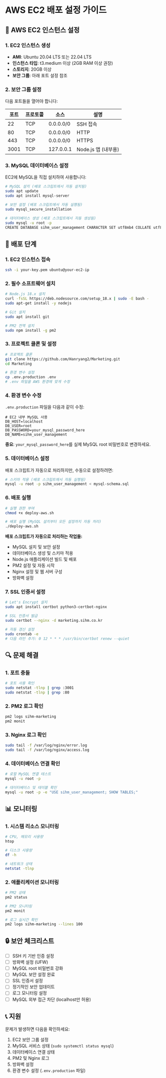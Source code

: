 # AWS EC2 배포 설정 가이드

## 🔧 AWS EC2 인스턴스 설정

### 1. EC2 인스턴스 생성
- **AMI**: Ubuntu 20.04 LTS 또는 22.04 LTS
- **인스턴스 타입**: t3.medium 이상 (2GB RAM 이상 권장)
- **스토리지**: 20GB 이상
- **보안 그룹**: 아래 포트 설정 참조

### 2. 보안 그룹 설정
다음 포트들을 열어야 합니다:

| 포트 | 프로토콜 | 소스 | 설명 |
|------|----------|------|------|
| 22 | TCP | 0.0.0.0/0 | SSH 접속 |
| 80 | TCP | 0.0.0.0/0 | HTTP |
| 443 | TCP | 0.0.0.0/0 | HTTPS |
| 3001 | TCP | 127.0.0.1 | Node.js 앱 (내부용) |

### 3. MySQL 데이터베이스 설정

EC2에 MySQL을 직접 설치하여 사용합니다:

```bash
# MySQL 설치 (배포 스크립트에서 자동 설치됨)
sudo apt update
sudo apt install mysql-server

# 보안 설정 (배포 스크립트에서 자동 실행됨)
sudo mysql_secure_installation

# 데이터베이스 생성 (배포 스크립트에서 자동 생성됨)
sudo mysql -u root -p
CREATE DATABASE sihm_user_management CHARACTER SET utf8mb4 COLLATE utf8mb4_unicode_ci;
```

## 🚀 배포 단계

### 1. EC2 인스턴스 접속
```bash
ssh -i your-key.pem ubuntu@your-ec2-ip
```

### 2. 필수 소프트웨어 설치
```bash
# Node.js 18.x 설치
curl -fsSL https://deb.nodesource.com/setup_18.x | sudo -E bash -
sudo apt-get install -y nodejs

# Git 설치
sudo apt install git

# PM2 전역 설치
sudo npm install -g pm2
```

### 3. 프로젝트 클론 및 설정
```bash
# 프로젝트 클론
git clone https://github.com/Hanryang2/Marketing.git
cd Marketing

# 환경 변수 설정
cp .env.production .env
# .env 파일을 AWS 환경에 맞게 수정
```

### 4. 환경 변수 수정
`.env.production` 파일을 다음과 같이 수정:

```env
# EC2 내부 MySQL 사용
DB_HOST=localhost
DB_USER=root
DB_PASSWORD=your_mysql_password_here
DB_NAME=sihm_user_management
```

**중요**: `your_mysql_password_here`를 실제 MySQL root 비밀번호로 변경하세요.

### 5. 데이터베이스 설정
배포 스크립트가 자동으로 처리하지만, 수동으로 설정하려면:

```bash
# 스키마 적용 (배포 스크립트에서 자동 실행됨)
mysql -u root -p sihm_user_management < mysql-schema.sql
```

### 6. 배포 실행
```bash
# 실행 권한 부여
chmod +x deploy-aws.sh

# 배포 실행 (MySQL 설치부터 모든 설정까지 자동 처리)
./deploy-aws.sh
```

**배포 스크립트가 자동으로 처리하는 작업들:**
- MySQL 설치 및 보안 설정
- 데이터베이스 생성 및 스키마 적용
- Node.js 애플리케이션 빌드 및 배포
- PM2 설정 및 자동 시작
- Nginx 설정 및 웹 서버 구성
- 방화벽 설정

### 7. SSL 인증서 설정
```bash
# Let's Encrypt 설치
sudo apt install certbot python3-certbot-nginx

# SSL 인증서 발급
sudo certbot --nginx -d marketing.sihm.co.kr

# 자동 갱신 설정
sudo crontab -e
# 다음 라인 추가: 0 12 * * * /usr/bin/certbot renew --quiet
```

## 🔍 문제 해결

### 1. 포트 충돌
```bash
# 포트 사용 확인
sudo netstat -tlnp | grep :3001
sudo netstat -tlnp | grep :80
```

### 2. PM2 로그 확인
```bash
pm2 logs sihm-marketing
pm2 monit
```

### 3. Nginx 로그 확인
```bash
sudo tail -f /var/log/nginx/error.log
sudo tail -f /var/log/nginx/access.log
```

### 4. 데이터베이스 연결 확인
```bash
# 로컬 MySQL 연결 테스트
mysql -u root -p

# 데이터베이스 및 테이블 확인
mysql -u root -p -e "USE sihm_user_management; SHOW TABLES;"
```

## 📊 모니터링

### 1. 시스템 리소스 모니터링
```bash
# CPU, 메모리 사용량
htop

# 디스크 사용량
df -h

# 네트워크 상태
netstat -tlnp
```

### 2. 애플리케이션 모니터링
```bash
# PM2 상태
pm2 status

# PM2 모니터링
pm2 monit

# 로그 실시간 확인
pm2 logs sihm-marketing --lines 100
```

## 🔒 보안 체크리스트

- [ ] SSH 키 기반 인증 설정
- [ ] 방화벽 설정 (UFW)
- [ ] MySQL root 비밀번호 강화
- [ ] MySQL 보안 설정 완료
- [ ] SSL 인증서 설정
- [ ] 정기적인 보안 업데이트
- [ ] 로그 모니터링 설정
- [ ] MySQL 외부 접근 차단 (localhost만 허용)

## 📞 지원

문제가 발생하면 다음을 확인하세요:
1. EC2 보안 그룹 설정
2. MySQL 서비스 상태 (`sudo systemctl status mysql`)
3. 데이터베이스 연결 상태
4. PM2 및 Nginx 로그
5. 방화벽 설정
6. 환경 변수 설정 (`.env.production` 파일)
